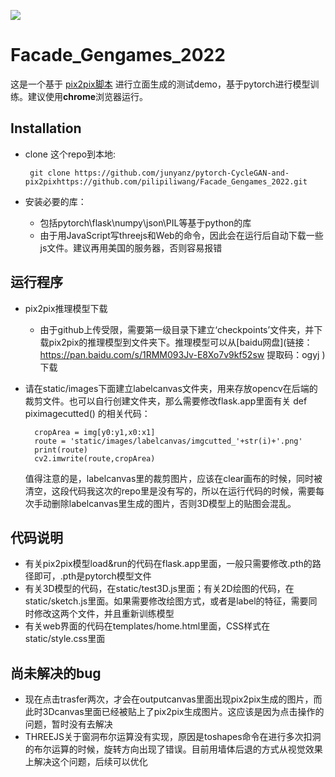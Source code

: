 ![](https://github.com/pilipiliwang/Facade_Gengames_2022/blob/main/FacadewebGIF_.gif)

# Facade_Gengames_2022
这是一个基于 [pix2pix脚本](https://github.com/junyanz/pytorch-CycleGAN-and-pix2pix) 进行立面生成的测试demo，基于pytorch进行模型训练。建议使用**chrome**浏览器运行。
## Installation
- clone 这个repo到本地:

       git clone https://github.com/junyanz/pytorch-CycleGAN-and-pix2pixhttps://github.com/pilipiliwang/Facade_Gengames_2022.git
 
  
- 安装必要的库：
  - 包括pytorch\flask\numpy\json\PIL等基于python的库
  - 由于用JavaScript写threejs和Web的命令，因此会在运行后自动下载一些js文件。建议再用美国的服务器，否则容易报错
## 运行程序
- pix2pix推理模型下载
  - 由于github上传受限，需要第一级目录下建立‘checkpoints’文件夹，并下载pix2pix的推理模型到文件夹下。推理模型可以从[baidu网盘](链接：https://pan.baidu.com/s/1RMM093Jv-E8Xo7v9kf52sw 提取码：ogyj )下载
- 请在static/images下面建立labelcanvas文件夹，用来存放opencv在后端的裁剪文件。也可以自行创建文件夹，那么需要修改flask.app里面有关 def piximagecutted() 的相关代码：
 
        cropArea = img[y0:y1,x0:x1]
        route = 'static/images/labelcanvas/imgcutted_'+str(i)+'.png' 
        print(route)
        cv2.imwrite(route,cropArea)
        
   值得注意的是，labelcanvas里的裁剪图片，应该在clear画布的时候，同时被清空，这段代码我这次的repo里是没有写的，所以在运行代码的时候，需要每次手动删除labelcanvas里生成的图片，否则3D模型上的贴图会混乱。
## 代码说明
- 有关pix2pix模型load&run的代码在flask.app里面，一般只需要修改.pth的路径即可，.pth是pytorch模型文件
- 有关3D模型的代码，在static/test3D.js里面；有关2D绘图的代码，在static/sketch.js里面。如果需要修改绘图方式，或者是label的特征，需要同时修改这两个文件，并且重新训练模型
- 有关web界面的代码在templates/home.html里面，CSS样式在static/style.css里面
## 尚未解决的bug
- 现在点击trasfer两次，才会在outputcanvas里面出现pix2pix生成的图片，而此时3Dcanvas里面已经被贴上了pix2pix生成图片。这应该是因为点击操作的问题，暂时没有去解决
- THREEJS关于窗洞布尔运算没有实现，原因是toshapes命令在进行多次扣洞的布尔运算的时候，旋转方向出现了错误。目前用墙体后退的方式从视觉效果上解决这个问题，后续可以优化

